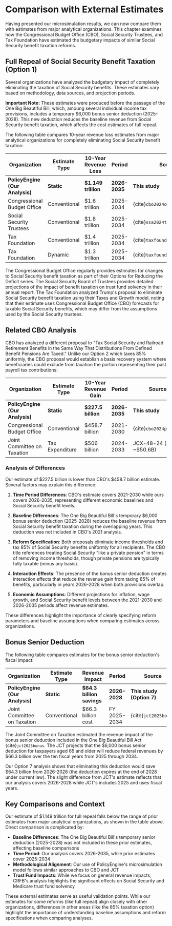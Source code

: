 # Comparison with External Estimates

Having presented our microsimulation results, we can now compare them with estimates from major analytical organizations. This chapter examines how the Congressional Budget Office (CBO), Social Security Trustees, and Tax Foundation have estimated the budgetary impacts of similar Social Security benefit taxation reforms.

## Full Repeal of Social Security Benefit Taxation (Option 1)

Several organizations have analyzed the budgetary impact of completely eliminating the taxation of Social Security benefits. These estimates vary based on methodology, data sources, and projection periods.

**Important Note:** These estimates were produced before the passage of the One Big Beautiful Bill, which, amoung several individual income tax provisions, includes a temporary \$6,000 bonus senior deduction (2025-2028). This new deduction reduces the baseline revenue from Social Security benefit taxation, which affects the cost estimates of full repeal.

The following table compares 10-year revenue loss estimates from major analytical organizations for completely eliminating Social Security benefit taxation:

| Organization | Estimate Type | 10-Year Revenue Loss | Period | Source |
|--------------|---------------|----------------------|---------|---------|
| **PolicyEngine (Our Analysis)** | **Static** | **\$1.149 trillion** | **2026-2035** | **This study** |
| Congressional Budget Office | Conventional | \$1.6 trillion | 2025-2034 | {cite}`cbo2024options` |
| Social Security Trustees | Conventional | \$1.8 trillion | 2025-2034 | {cite}`ssa2024trustees` |
| Tax Foundation | Conventional | \$1.4 trillion | 2025-2034 | {cite}`taxfoundation2024trump` |
| Tax Foundation | Dynamic | \$1.3 trillion | 2025-2034 | {cite}`taxfoundation2024trump` |

The Congressional Budget Office regularly provides estimates for changes to Social Security benefit taxation as part of their Options for Reducing the Deficit series. The Social Security Board of Trustees provides detailed projections of the impact of benefit taxation on trust fund solvency in their annual report. The Tax Foundation analyzed Trump's proposal to eliminate Social Security benefit taxation using their Taxes and Growth model, noting that their estimate uses Congressional Budget Office (CBO) forecasts for taxable Social Security benefits, which may differ from the assumptions used by the Social Security trustees.

## Related CBO Analysis

CBO has analyzed a different proposal to "Tax Social Security and Railroad Retirement Benefits in the Same Way That Distributions From Defined Benefit Pensions Are Taxed." Unlike our Option 2 which taxes 85% uniformly, the CBO proposal would establish a basis recovery system where beneficiaries could exclude from taxation the portion representing their past payroll tax contributions:

| Organization | Estimate Type | 10-Year Revenue Gain | Period | Source |
|--------------|---------------|----------------------|---------|--------|
| **PolicyEngine (Our Analysis)** | **Static** | **\$227.5 billion** | **2026-2035** | **This study** |
| Congressional Budget Office | Conventional | \$458.7 billion | 2021-2030 | {cite}`cbo2024pension` |
| Joint Committee on Taxation | Tax Expenditure | \$506 billion | 2024-2033 | JCX-48-24 (annual ~\$50.6B) |

### Analysis of Differences

Our estimate of \$227.5 billion is lower than CBO's \$458.7 billion estimate. Several factors may explain this difference:

1. **Time Period Differences**: CBO's estimate covers 2021-2030 while ours covers 2026-2035, representing different economic baselines and Social Security benefit levels.

2. **Baseline Differences**: The One Big Beautiful Bill's temporary \$6,000 bonus senior deduction (2025-2028) reduces the baseline revenue from Social Security benefit taxation during the overlapping years. This deduction was not included in CBO's 2021 analysis.

3. **Reform Specification**: Both proposals eliminate income thresholds and tax 85% of Social Security benefits uniformly for all recipients. The CBO title references treating Social Security "like a private pension" in terms of removing income thresholds, though private pensions are typically fully taxable (minus any basis).

4. **Interaction Effects**: The presence of the bonus senior deduction creates interaction effects that reduce the revenue gain from taxing 85% of benefits, particularly in years 2026-2028 when both provisions overlap.

5. **Economic Assumptions**: Different projections for inflation, wage growth, and Social Security benefit levels between the 2021-2030 and 2026-2035 periods affect revenue estimates.

These differences highlight the importance of clearly specifying reform parameters and baseline assumptions when comparing estimates across organizations.

## Bonus Senior Deduction

The following table compares estimates for the bonus senior deduction's fiscal impact:

| Organization | Estimate Type | Revenue Impact | Period | Source |
|--------------|---------------|----------------|--------|--------|
| **PolicyEngine (Our Analysis)** | **Static** | **\$64.3 billion savings** | **2026-2028** | **This study (Option 7)** |
| Joint Committee on Taxation | Conventional | \$66.3 billion cost | FY 2025-2034 | {cite}`jct2025bonus` |

The Joint Committee on Taxation estimated the revenue impact of the bonus senior deduction included in the One Big Beautiful Bill Act {cite}`jct2025bonus`. The JCT projects that the \$6,000 bonus senior deduction for taxpayers aged 65 and older will reduce federal revenues by \$66.3 billion over the ten fiscal years from 2025 through 2034.

Our Option 7 analysis shows that eliminating this deduction would save \$64.3 billion from 2026-2028 (the deduction expires at the end of 2028 under current law). The slight difference from JCT's estimate reflects that our analysis covers 2026-2028 while JCT's includes 2025 and uses fiscal years.

## Key Comparisons and Context

Our estimate of \$1.149 trillion for full repeal falls below the range of prior estimates from major analytical organizations, as shown in the table above. Direct comparison is complicated by:

- **Baseline Differences**: The One Big Beautiful Bill's temporary senior deduction (2025-2028) was not included in these prior estimates, affecting baseline comparisons
- **Time Period**: Our analysis covers 2026-2035, while prior estimates cover 2025-2034
- **Methodological Alignment**: Our use of PolicyEngine's microsimulation model follows similar approaches to CBO and JCT
- **Trust Fund Impacts**: While we focus on general revenue impacts, CRFB's analysis highlights the significant effects on Social Security and Medicare trust fund solvency

These external estimates serve as useful validation points. While our estimates for some reforms (like full repeal) align closely with other organizations, differences in other areas (like the 85% taxation option) highlight the importance of understanding baseline assumptions and reform specifications when comparing analyses.
